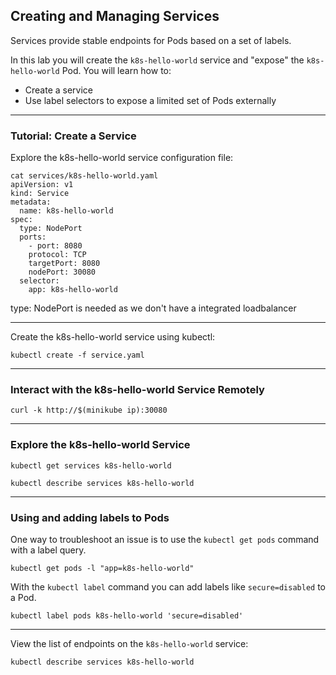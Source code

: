 ## Creating and Managing Services

Services provide stable endpoints for Pods based on a set of labels.

In this lab you will create the `k8s-hello-world` service and "expose" the `k8s-hello-world` Pod. You will learn how to:

* Create a service
* Use label selectors to expose a limited set of Pods externally

----

### Tutorial: Create a Service

Explore the k8s-hello-world service configuration file:

```
cat services/k8s-hello-world.yaml
apiVersion: v1
kind: Service
metadata:
  name: k8s-hello-world
spec:
  type: NodePort
  ports:
    - port: 8080
    protocol: TCP
    targetPort: 8080
    nodePort: 30080
  selector:
    app: k8s-hello-world
```
type: NodePort is needed as we don't have a integrated loadbalancer

----

Create the k8s-hello-world service using kubectl:

```
kubectl create -f service.yaml
```

----

### Interact with the k8s-hello-world Service Remotely

```
curl -k http://$(minikube ip):30080
```

----

### Explore the k8s-hello-world Service

```
kubectl get services k8s-hello-world
```

```
kubectl describe services k8s-hello-world
```

----

### Using and adding labels to Pods

One way to troubleshoot an issue is to use the `kubectl get pods` command with a label query.

```
kubectl get pods -l "app=k8s-hello-world"
```

With the `kubectl label` command you can add labels like `secure=disabled` to a Pod.

```
kubectl label pods k8s-hello-world 'secure=disabled'
```

----

View the list of endpoints on the `k8s-hello-world` service:

```
kubectl describe services k8s-hello-world
```